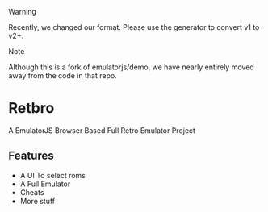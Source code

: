 > [!WARNING]
> Recently, we changed our format. Please use the generator to convert v1 to v2+.

> [!NOTE]
> Although this is a fork of emulatorjs/demo, we have nearly entirely moved away from the code in that repo.

# Retbro
A EmulatorJS Browser Based Full Retro Emulator Project

## Features
- A UI To select roms
- A Full Emulator
- Cheats
- More stuff
